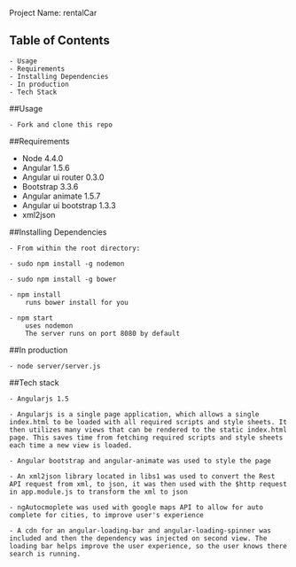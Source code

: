 Project Name: rentalCar

## Table of Contents

	- Usage
	- Requirements
	- Installing Dependencies
	- In production
	- Tech Stack

##Usage

	- Fork and clone this repo

##Requirements

  - Node 4.4.0
  - Angular 1.5.6
  - Angular ui router 0.3.0
  - Bootstrap 3.3.6
  - Angular animate 1.5.7
  - Angular ui bootstrap 1.3.3
  - xml2json

##Installing Dependencies

	- From within the root directory:

	- sudo npm install -g nodemon
	
	- sudo npm install -g bower

	- npm install 
		runs bower install for you

	- npm start 
		uses nodemon
		The server runs on port 8080 by default

##In production 

	- node server/server.js 

##Tech stack

	- Angularjs 1.5

	- Angularjs is a single page application, which allows a single index.html to be loaded with all required scripts and style sheets. It then utilizes many views that can be rendered to the static index.html page. This saves time from fetching required scripts and style sheets each time a new view is loaded.

	- Angular bootstrap and angular-animate was used to style the page

	- An xml2json library located in libs1 was used to convert the Rest API request from xml, to json, it was then used with the $http request in app.module.js to transform the xml to json

	- ngAutocmoplete was used with google maps API to allow for auto complete for cities, to improve user's experience

	- A cdn for an angular-loading-bar and angular-loading-spinner was included and then the dependency was injected on second view. The loading bar helps improve the user experience, so the user knows there search is running. 



